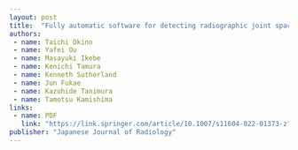 ```yaml
---
layout: post
title:  "Fully automatic software for detecting radiographic joint space narrowing progression in rheumatoid arthritis: phantom study and comparison with visual assessment"
authors:
 - name: Taichi Okino
 - name: Yafei Ou
 - name: Masayuki Ikebe
 - name: Kenichi Tamura
 - name: Kenneth Sutherland
 - name: Jun Fukae
 - name: Kazuhide Tanimura
 - name: Tamotsu Kamishima
links:
 - name: PDF
   link: "https://link.springer.com/article/10.1007/s11604-022-01373-z"
publisher: "Japanese Journal of Radiology"
---
```


